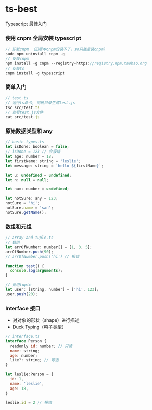 # ts-best

Typescript 最佳入门

### 使用 cnpm 全局安装 typescript

```javascript
// 卸载cnpm （旧版本cnpm安装不了，so只能重装cnpm）
sudo npm uninstall cnpm -g
// 安装cnpm
npm install -g cnpm --registry=https://registry.npm.taobao.org
// 安装ts
cnpm install -g typescript
```

### 简单入门

```javascript
// test.ts
// 运行ts命令, 同级目录生成test.js
tsc src/test.ts
// 查看test.js文件
cat src/test.js
```

### 原始数据类型和 any

```javascript
// basic-types.ts
let isDone: boolean = false;
// isDone = 123 // 会报错
let age: number = 18;
let firstName: string = 'leslie';
let message: string = `hello ${firstName}`;

let u: undefined = undefined;
let n: null = null;

let num: number = undefined;

let notSure: any = 123;
notSure = 'hi';
notSure.name = 'san';
notSure.getName();
```

### 数组和元组

```javascript
// array-and-tuple.ts
// 数组
let arrOfNumber: number[] = [1, 3, 5];
arrOfNumber.push(90);
// arrOfNumber.push('hi') // 报错

function test() {
  console.log(arguments);
}

// 元组tuple
let user: [string, number] = ['hi', 123];
user.push(20);
```

### Interface 接口

- 对对象的形状（shape）进行描述
- Duck Typing（鸭子类型）

```javascript
// interface.ts
interface Person {
  readonly id: number; // 只读
  name: string;
  age: number;
  like?: string; // 可选
}

let leslie:Person = {
  id: 1,
  name: 'leslie',
  age: 18,
}

leslie.id = 2 // 报错
```
